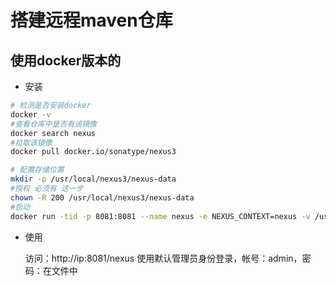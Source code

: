 # 搭建远程maven仓库

## 使用docker版本的

- 安装
```sh
# 检测是否安装docker
docker -v
#查看仓库中是否有该镜像
docker search nexus
#拉取该镜像
docker pull docker.io/sonatype/nexus3

# 配置存储位置
mkdir -p /usr/local/nexus3/nexus-data
#授权 必须有 这一步
chown -R 200 /usr/local/nexus3/nexus-data
#启动
docker run -tid -p 8081:8081 --name nexus -e NEXUS_CONTEXT=nexus -v /usr/local/nexus3/nexus-data:/nexus-data  docker.io/sonatype/nexus3
```
- 使用
  
   访问：http://ip:8081/nexus  使用默认管理员身份登录，帐号：admin，密码：在文件中

                    
